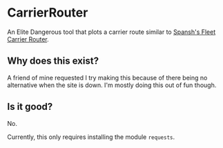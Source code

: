 # CarrierRouter
An Elite Dangerous tool that plots a carrier route similar to [Spansh's Fleet Carrier Router](https://spansh.co.uk/fleet-carrier).

## Why does this exist?

A friend of mine requested I try making this because of there being no alternative when the site is down. I'm mostly doing this out of fun though.

## Is it good?

No.




Currently, this only requires installing the module `requests`.
